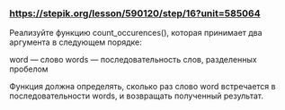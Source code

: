 ### https://stepik.org/lesson/590120/step/16?unit=585064

Реализуйте функцию count_occurences(), которая принимает два аргумента в следующем порядке:


word — слово
words — последовательность слов, разделенных пробелом

Функция должна определять, сколько раз слово word встречается в последовательности words, и возвращать полученный результат.
